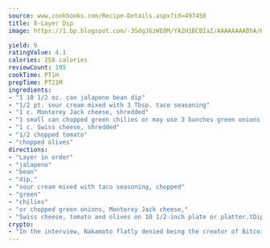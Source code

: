 ```yaml
---
source: www.cookbooks.com/Recipe-Details.aspx?id=497450
title: 8-Layer Dip
image: https://1.bp.blogspot.com/-3SdgJ6zWE0M/YA2H1BCBIaI/AAAAAAAABhA/KLu9yTsYBMkJQudB_uFGwTypBtmTiBfZgCLcBGAsYHQ/s320/4.png

yield: 9
ratingValue: 4.1
calories: 258 calories
reviewCount: 195
cookTime: PT1H
prepTime: PT21M
ingredients:
- "1 10 1/2 oz. can jalapeno bean dip"
- "1/2 pt. sour cream mixed with 3 Tbsp. taco seasoning"
- "1 c. Monterey Jack cheese, shredded"
- "1 small can chopped green chilies or may use 3 bunches green onions, chopped"
- "1 c. Swiss cheese, shredded"
- "1/2 chopped tomato"
- "chopped olives"
directions:
- "Layer in order"
- "jalapeno"
- "bean"
- "dip,"
- "sour cream mixed with taco seasoning, chopped"
- "green"
- "chilies"
- "or chopped green onions, Monterey Jack cheese,"
- "Swiss cheese, tomato and olives on 10 1/2-inch plate or platter.tDip with nachos."
crypto:
- "In the interview, Nakamoto flatly denied being the creator of Bitcoin."
---
```


